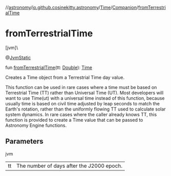 //[astronomy](../../../../index.md)/[io.github.cosinekitty.astronomy](../../index.md)/[Time](../index.md)/[Companion](index.md)/[fromTerrestrialTime](from-terrestrial-time.md)

# fromTerrestrialTime

[jvm]\

@[JvmStatic](https://kotlinlang.org/api/latest/jvm/stdlib/kotlin.jvm/-jvm-static/index.html)

fun [fromTerrestrialTime](from-terrestrial-time.md)(tt: [Double](https://kotlinlang.org/api/latest/jvm/stdlib/kotlin/-double/index.html)): [Time](../index.md)

Creates a Time object from a Terrestrial Time day value.

This function can be used in rare cases where a time must be based on Terrestrial Time (TT) rather than Universal Time (UT). Most developers will want to use Time(ut) with a universal time instead of this function, because usually time is based on civil time adjusted by leap seconds to match the Earth's rotation, rather than the uniformly flowing TT used to calculate solar system dynamics. In rare cases where the caller already knows TT, this function is provided to create a Time value that can be passed to Astronomy Engine functions.

## Parameters

jvm

| | |
|---|---|
| tt | The number of days after the J2000 epoch. |

